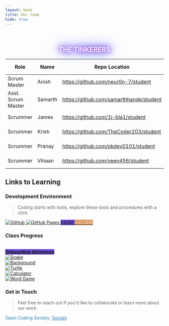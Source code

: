 ```yaml
---
layout: base
title: Our team
hide: true
---
```


<br>

<style>
    .glowing-text {
    color: #fff; /* Set the text color to white or a light color for better contrast */
    text-shadow: 0 0 10px #8a2be2, /* Purple glow */
                0 0 20px #8a2be2, /* Deeper purple glow */
                0 0 30px #4169e1, /* Blue glow */
                0 0 40px #4169e1; /* Deeper blue glow */
    font-weight: 600
    }

</style>

<h2 class="glowing-text"><center> THE TINKERERS </center></h2>

| Role                   | Name      | Repo Location                                 | Stream                | Repo Name |
|------------------------|-----------|-----------------------------------------------|-----------------------|-----------|
| Scrum Master           | Anish     | <https://github.com/neur0n-7/student>         | upstream (OCS fork)     | student   |
| Asst. Scrum Master     | Samarth   | <https://github.com/samarthhande/student>     | downstream (fork)     | student   |
| Scrummer               | James     | <https://github.com/1j-bla1/student>          | downstream (fork)     | student   |
| Scrummer               | Krish     | <https://github.com/TheCoder203/student>      | downstream (fork)     | student   |
| Scrummer               | Pranay    | <https://github.com/pkdev0101/student>        | downstream (fork)     | student   |
| Scrummer               | Vihaan    | <https://github.com/veen456/student>          | downstream (fork)     | student   |


## Links to Learning

### Development Environment

> Coding starts with tools, explore these tools and procedures with a click.

<a href="https://github.com/CompSciTeam/student">
    <img src="https://img.shields.io/badge/GitHub-181717?logo=github&logoColor=white" alt="GitHub">
</a>
<a href="https://CompSciTeam.github.io/student">
    <img src="https://img.shields.io/badge/GitHub%20Pages-327FC7?logo=github&logoColor=white" alt="GitHub Pages">
</a>


<a href="https://kasm.opencodingsociety.com/" class="button small" style="background-color: #6b4bd3ff">
    KASM
</a>
<a href="https://vscode.dev/" class="button small" style="background-color: #d38a4bff">
    <span style="color: #FFFFFF">VSCODE</span>
</a>

<br>

### Class Progress

<!--
<a href="{{site.baseurl}}/snake" class="button small" style="background-color: #6b4bd3ff">
    Snake Game
</a>
<a href="{{site.baseurl}}/turtle" class="button small" style="background-color: #2A7DB1">
    <span style="color: #000000">Turtle</span>
</a>
-->

<a href="{{site.baseurl}}/onboarding/home" class="button small" style="background-color: #6b4bd3ff">
    <br><strong>Onboarding Adventure</strong><br>
</a>

<a href="{{site.baseurl}}/snake">
    <img src="{{site.baseurl}}/images/index/snake.png" alt="Snake">
</a>

<br>

<a href="{{site.baseurl}}/background">
    <img src="{{site.baseurl}}/images/index/background.png" alt="Background">
</a>

<br>

<a href="{{site.baseurl}}/turtle">
    <img src="{{site.baseurl}}/images/index/turtle.png" alt="Turtle">
</a>

<br>

<a href="{{site.baseurl}}/calculator">
    <img src="{{site.baseurl}}/images/index/calculator.png" alt="Calculator">
</a>

<br>

<a href="{{site.baseurl}}/wordgame">
    <img src="{{site.baseurl}}/images/index/wordgame.png" alt="Word Game">
</a>

<br>

<!-- Contact Section -->
### Get in Touch

> Feel free to reach out if you'd like to collaborate or learn more about our work.

<p style="color: #2A7DB1;">Open Coding Society: <a href="https://opencodingsociety.com" style="color: #2A7DB1; text-decoration: underline;">Socials</a></p>
